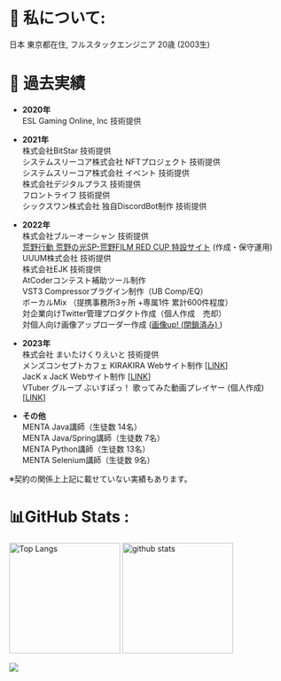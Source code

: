 # 💫 私について:

日本 東京都在住, フルスタックエンジニア
20歳 (2003生)

# 👏 過去実績

- **2020年**  
ESL Gaming Online, Inc 技術提供  

- **2021年**  
株式会社BitStar 技術提供  
システムスリーコア株式会社 NFTプロジェクト 技術提供  
システムスリーコア株式会社 イベント 技術提供  
株式会社デジタルプラス 技術提供  
フロントライフ 技術提供  
シックスワン株式会社 独自DiscordBot制作 技術提供  

- **2022年**  
株式会社ブルーオーシャン 技術提供  
[荒野行動 荒野の光SP-荒野FILM RED CUP 特設サイト](https://twitter.com/GAME_KNIVES_OUT/status/1545245788212563968?s=20&t=oh_Bso226xUOikVWpuLvQw) (作成・保守運用)  
UUUM株式会社 技術提供  
株式会社EJK 技術提供  
AtCoderコンテスト補助ツール制作  
VST3 Compressorプラグイン制作（UB Comp/EQ）  
ボーカルMix （提携事務所3ヶ所 +専属1件 累計600件程度）  
対企業向けTwitter管理プロダクト作成（個人作成　売却）  
対個人向け画像アップローダー作成 ([画像up! (閉鎖済み) ](https://gazoup.pw))  

- **2023年**  
株式会社 まいたけくりえいと 技術提供  
メンズコンセプトカフェ KIRAKIRA Webサイト制作 [[LINK](https://idol-kirakira.com)]  
JacK x JacK Webサイト制作 [[LINK](https://jackjack.tokyo)]  
VTuber グループ ぶいすぽっ！ 歌ってみた動画プレイヤー (個人作成) [[LINK](https://v-uta.net)]

- **その他**  
MENTA Java講師（生徒数 14名）  
MENTA Java/Spring講師（生徒数 7名）  
MENTA Python講師（生徒数 13名）  
MENTA Selenium講師（生徒数 9名）  

※契約の関係上上記に載せていない実績もあります。  

# 📊GitHub Stats :
<p align="left"> 
  <img alt="Top Langs" height="200px" src="https://github-readme-stats.vercel.app/api/top-langs/?username=xxvw&layout=compact&show_icons=true&theme=onedark&langs_count=10" />
  <img alt="github stats" height="200px" src="https://github-readme-stats.vercel.app/api?username=xxvw&theme=onedark&show_icons=ture" />
</p>

![](https://github-profile-trophy.vercel.app/?username=xxvw&theme=onedark&column=8)
